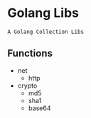 # Golang Libs

``A Golang Collection Libs``

## Functions
- net
  + http
- crypto
  + md5
  + sha1
  + base64
